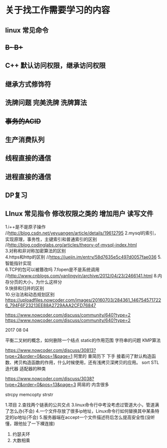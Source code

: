# 关于找工作需要学习的内容
## linux 常见命令
## ~~B- B+~~    
## C++ 默认访问权限，继承访问权限
## 继承方式修饰符

## 洗牌问题 完美洗牌 洗牌算法
## ~~事务的ACID~~  
## 生产消费队列
## 线程直接的通信 
## 进程直接的通信
## DP复习
## LInux 常见指令 修改权限之类的 增加用户 读写文件


1.i++是不是原子操作      //http://blog.csdn.net/yeyuangen/article/details/19612795
2.mysql的索引，实现原理，事务性，主键索引和普通索引的区别  //http://blog.codinglabs.org/articles/theory-of-mysql-index.html  
3.对称和非对称加密算法的区别   
4.https和http的区别    //https://juejin.im/entry/58d7635e5c497d0057fae036
5.智能指针实现   
6.TCP的包可以被篡改吗 
7.fopen是不是系统调用    //http://www.cnblogs.com/yanlingyin/archive/2012/04/23/2466141.html
8.内存分页的大小，为什么这样分  
9.快排和归并的区别    
10.分治法和动态规划区别
https://uploadfiles.nowcoder.com/images/20160703/284361_1467545717226_794F6F23213EE88A2729AAA2CFD76847

https://www.nowcoder.com/discuss/community/640?type=2
https://www.nowcoder.com/discuss/community/640?type=2


2017 08 04 

平衡二叉树的概念，如何删除一个结点 
static的作用范围
字符串的问题 KMP算法 

https://www.nowcoder.com/discuss/30813?type=2&order=0&pos=1&page=1  阿里的
重简历下 下手
接着问了默认构造函数、拷贝构造函数的作用，什么时候使用，还有浅拷贝深拷贝的应用。
sort
STL 
迭代器 适配器的种类 

https://www.nowcoder.com/discuss/3038?type=2&order=0&pos=13&page=3 网易的 内含很多

strcpy
memcopty
strstr

1.项目
2.查找两个链表的公共交点
3.linux命令行中考没考虑过管道大小，管道满了怎么办(不会)
4.一个文件存放了很多ip地址，Linux命令行如何替换其中某条特定的ip地址(不会)
5.服务器端在accept一个文件描述符后怎么提高安全性(没听懂，跟他扯了一下裸连接)

1. 约瑟夫环
2. 大数相乘
